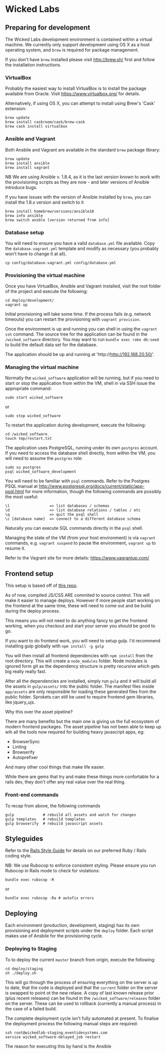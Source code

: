# Wicked Labs

## Preparing for development

The Wicked Labs development environment is contained within a virtual machine. We currently only support development using OS X as a host operating system, and `brew` is required for package management.

If you don't have `brew` installed please visit http://brew.sh/ first and follow the installation instructions.

### VirtualBox

Probably the easiest way to install VirtualBox is to install the package available from Oracle. Visit https://www.virtualbox.org/ for details.

Alternatively, if using OS X, you can attempt to install using Brew's 'Cask' extension:

```
brew update
brew install caskroom/cask/brew-cask
brew cask install virtualbox
```

### Ansible and Vagrant

Both Ansbile and Vagrant are available in the standard `brew` package library:

```
brew update
brew install ansible
brew install vagrant
```

NB We are using Ansible v. 1.8.4, as it is the last version known to work with
the provisioning scripts as they are now - and later versions of Ansible
introduce bugs.

If you have issues with the version of Ansible installed by `brew`, you can
install the 1.8.x version and switch to it

```
brew install homebrew/versions/ansible18
brew info ansible
brew switch ansble [version returned from info]
```

### Database setup

You will need to ensure you have a valid `database.yml` file available. Copy the `database.vagrant.yml` template and modify as necessary (you probably won't have to change it at all).

```
cp config/database.vagrant.yml config/database.yml
```

### Provisioning the virtual machine

Once you have VirtualBox, Ansible and Vagrant installed, visit the root folder of the project and execute the following:

```
cd deploy/development/
vagrant up
```

Initial provisioning will take some time. If the process fails (e.g. network timeouts) you can restart the provisioning with `vagrant provision`.

Once the environment is up and running you can shell in using the `vagrant ssh` command. The source tree for the application can be found in the `/wicked_software` directory. You may want to run `bundle exec rake db:seed` to build the default data set for the database.

The application should be up and running at 'http://http://192.168.20.50/'.

### Managing the virtual machine

Normally the `wicked_software` application will be running, but if you need to start or stop the application from within the VM, shell in via SSH issue the appropriate command:

```
sudo start wicked_software
```
or
```
sudo stop wicked_software
```

To restart the application during development, execute the following:

```
cd /wicked_software_
touch tmp/restart.txt
```

The application uses PostgreSQL, running under its own `postgres` account. If you need to access the database shell directly, from within the VM, you will need to assume the `postgres` role:

```
sudo su postgres
psql wicked_software_development
```

You will need to be familiar with `psql` commands. Refer to the Postgres PSQL manual at http://www.postgresql.org/docs/current/static/app-psql.html for more information, though the following commands are possibly the most useful:

```
\l                  => list databases / schemas
\d                  => list database relations / tables / etc
\q                  => quit the psql shell
\c [database name]  => connect to a different database schema
```

Naturally you can execute SQL commands directly in the `psql` shell.

Managing the state of the VM (from your host environment) is via `vagrant` commands, e.g. `vagrant suspend` to pause the environment, `vagrant up` to resume it.

Refer to the Vagrant site for more details: https://www.vagrantup.com/

## Frontend setup

This setup is based off of [this repo](https://github.com/vigetlabs/gulp-rails-pipeline).

As of now, compiled JS/CSS ARE commited to source control. This will make it easier to manage deploys. However if more people start working on the frontend at the same time, these will need to come out and be build during the deploy process.

This means you will not need to do anything fancy to get the frontend working, when you checkout and start your server you should be good to go.

If you want to do frontend work, you will need to setup gulp. I'd recommend installing gulp globally with `npm install -g gulp`

You will then install all frontend dependencies with `npm install` from the root directory. This will create a `node_modules` folder. Node modules is ignored form git as the dependency structure is pretty recursive which gets big really really fast.

After all the dependencies are installed, simply run `gulp` and it will build all the assets in `gulp/assets/` into the public folder. The manifest files inside `app/assets` are only responsible for loading these generated files from the public folder. Sprokets can still be used to require frontend gem libraries, like jquery_ujs.

Why this over the asset pipeline?

There are many benefits but the main one is giving us the full ecosystem of modern frontend packages. The asset pipeline has not been able to keep up wih all the tools now required for building heavy javascript apps, eg:

* BrowserSync
* Linting
* Browserify
* Autoprefixer

And many other cool things that make life easier.

While there are gems that try and make these things more confortable for a rails dev, they don't offer any real value over the real thing.

### Front-end commands

To recap from above, the following commands

```
gulp             # rebuild all assets and watch for changes
gulp templates   # rebuild templates
gulp browserify  # rebuild javascript assets
```

## Styleguides

Refer to the [Rails Style Guide](https://github.com/bbatsov/rails-style-guide) for details on our preferred Ruby / Rails coding style.

NB: We use Rubocop to enforce consistent styling. Please ensure you run Rubocop in Rails mode to check for violations:

```
bundle exec rubocop -R
```
or

```
bundle exec rubocop -Ra # autofix errors
```

## Deploying

Each environment (production, development, staging) has its own provisioning and deployment scripts under the `deploy` folder. Each script makes use of Ansbile for the provisioning cycle.

### Deploying to Staging

To to deploy the current `master` branch from origin, execute the following:

```
cd deploy/staging
sh ./deploy.sh
```

This will go through the process of ensuring everything on the server is up to date, that the code is deployed and that the `current` folder on the server is swapped to point ot the new relase. A copy of last known release prior (plus recent releases) can be found in the `/wicked_software/releases` folder on the server. These can be used to rollback (currently a manual process) in the case of a failed build.

The complete deployment cycle isn't fully automated at present. To finalise the deployment process the following manual steps are required:

```
ssh root@wickedlab-staging.eventidesystems.com
service wicked_software-delayed_job restart
```

The reason for executing this by hand is the Ansible

